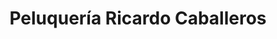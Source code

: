 ---
title: "Peluquería Ricardo Caballeros"
url: /madrid/peluqueria-ricardo-caballeros/
shop: peluquería
---